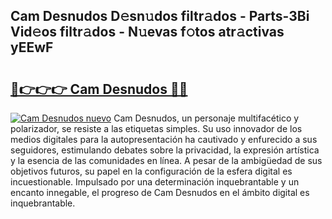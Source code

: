 ## Cam Desnudos D𝚎sn𝚞dos filtr𝚊dos - Parts-3Bi Vid𝚎os filtr𝚊dos - N𝚞evas f𝚘tos atr𝚊ctivas yEEwF

# <h2><a href="http://mb6ujb.tromn.icu/?c=Cam+Desnudos">🔗👉👉👉 Cam Desnudos 🔗🔗</a></h2>

[![Cam Desnudos nuevo](https://i.imgur.com/pEAQMta.gif)](http://mb6ujb.tromn.icu/?c=Cam+Desnudos)
Cam Desnudos, un personaje multifacético y polarizador, se resiste a las etiquetas simples. Su uso innovador de los medios digitales para la autopresentación ha cautivado y enfurecido a sus seguidores, estimulando debates sobre la privacidad, la expresión artística y la esencia de las comunidades en línea. A pesar de la ambigüedad de sus objetivos futuros, su papel en la configuración de la esfera digital es incuestionable. Impulsado por una determinación inquebrantable y un encanto innegable, el progreso de Cam Desnudos en el ámbito digital es inquebrantable.
